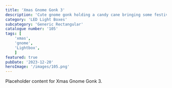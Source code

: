 ```yaml
---
title: 'Xmas Gnome Gonk 3'
description: 'Cute gnome gonk holding a candy cane bringing some festive joy. Cool light which will light up any xmas decoration display. To be used with the generic rectangular - High box.'
category: 'LED Light Boxes'
subcategory: 'Generic Rectangular'
catalogue number: '105'
tags: [
    'xmas', 
    'gnome',
    'Lightbox', 
    ]
featured: true
pubDate: '2023-12-20'
heroImage: '/images/105.png'
---
```


Placeholder content for Xmas Gnome Gonk 3.